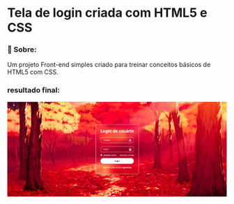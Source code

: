# Tela de login criada com HTML5 e CSS

### 📌 Sobre:
Um projeto Front-end simples criado para treinar conceitos básicos de HTML5 com CSS.

### **resultado final:**
<img src="img/tela_de_login.png">